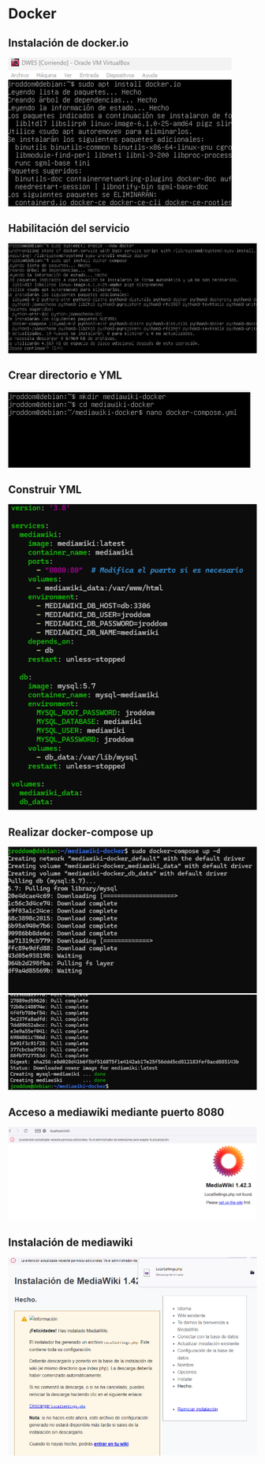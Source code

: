 # Docker

## Instalación de docker.io

![](https://github.com/jroddom0103/DESPLIEGUE/blob/master/Docker/Composer/Capturas/docker_io.png) 

## Habilitación del servicio

![](https://github.com/jroddom0103/DESPLIEGUE/blob/master/Docker/Composer/Capturas/docker_compose.png)

## Crear directorio e YML

![](https://github.com/jroddom0103/DESPLIEGUE/blob/master/Docker/Composer/Capturas/dockerCrearProyecto.png)

## Construir YML

![](https://github.com/jroddom0103/DESPLIEGUE/blob/master/Docker/Composer/Capturas/docker_YML.png)

## Realizar docker-compose up

![](https://github.com/jroddom0103/DESPLIEGUE/blob/master/Docker/Composer/Capturas/docker-compose_up.png)
![](https://github.com/jroddom0103/DESPLIEGUE/blob/master/Docker/Composer/Capturas/docker-compose_up2.png)

## Acceso a mediawiki mediante puerto 8080
![](https://github.com/jroddom0103/DESPLIEGUE/blob/master/Docker/Composer/Capturas/mediaWiki8080.png)

## Instalación de mediawiki
![](https://github.com/jroddom0103/DESPLIEGUE/blob/master/Docker/Composer/Capturas/InstalacionMediaWiki.png)